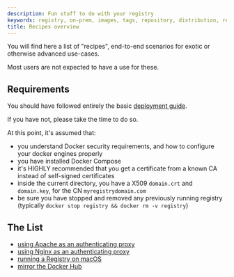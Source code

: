 ```yaml
---
description: Fun stuff to do with your registry
keywords: registry, on-prem, images, tags, repository, distribution, recipes, advanced
title: Recipes overview
---
```


You will find here a list of "recipes", end-to-end scenarios for exotic or otherwise advanced use-cases.

Most users are not expected to have a use for these.

## Requirements

You should have followed entirely the basic [deployment guide](../deploying.md).

If you have not, please take the time to do so.

At this point, it's assumed that:

 * you understand Docker security requirements, and how to configure your docker engines properly
 * you have installed Docker Compose
 * it's HIGHLY recommended that you get a certificate from a known CA instead of self-signed certificates
 * inside the current directory, you have a X509 `domain.crt` and `domain.key`, for the CN `myregistrydomain.com`
 * be sure you have stopped and removed any previously running registry (typically `docker stop registry && docker rm -v registry`)

## The List

 * [using Apache as an authenticating proxy](apache.md)
 * [using Nginx as an authenticating proxy](nginx.md)
 * [running a Registry on macOS](osx-setup-guide.md)
 * [mirror the Docker Hub](mirror.md)
